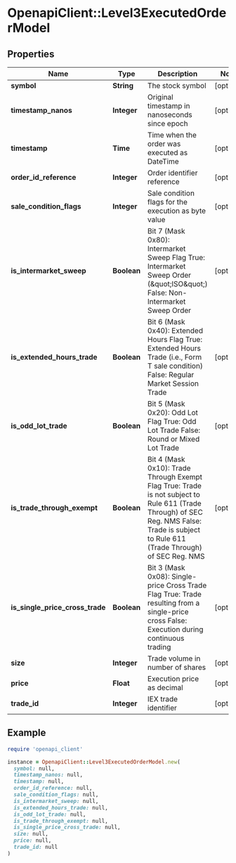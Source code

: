 # OpenapiClient::Level3ExecutedOrderModel

## Properties

| Name | Type | Description | Notes |
| ---- | ---- | ----------- | ----- |
| **symbol** | **String** | The stock symbol | [optional] |
| **timestamp_nanos** | **Integer** | Original timestamp in nanoseconds since epoch | [optional] |
| **timestamp** | **Time** | Time when the order was executed as DateTime | [optional] |
| **order_id_reference** | **Integer** | Order identifier reference | [optional] |
| **sale_condition_flags** | **Integer** | Sale condition flags for the execution as byte value | [optional] |
| **is_intermarket_sweep** | **Boolean** | Bit 7 (Mask 0x80): Intermarket Sweep Flag  True: Intermarket Sweep Order (\&quot;ISO\&quot;)  False: Non-Intermarket Sweep Order | [optional] |
| **is_extended_hours_trade** | **Boolean** | Bit 6 (Mask 0x40): Extended Hours Flag  True: Extended Hours Trade (i.e., Form T sale condition)  False: Regular Market Session Trade | [optional] |
| **is_odd_lot_trade** | **Boolean** | Bit 5 (Mask 0x20): Odd Lot Flag  True: Odd Lot Trade  False: Round or Mixed Lot Trade | [optional] |
| **is_trade_through_exempt** | **Boolean** | Bit 4 (Mask 0x10): Trade Through Exempt Flag  True: Trade is not subject to Rule 611 (Trade Through) of SEC Reg. NMS  False: Trade is subject to Rule 611 (Trade Through) of SEC Reg. NMS | [optional] |
| **is_single_price_cross_trade** | **Boolean** | Bit 3 (Mask 0x08): Single-price Cross Trade Flag  True: Trade resulting from a single-price cross  False: Execution during continuous trading | [optional] |
| **size** | **Integer** | Trade volume in number of shares | [optional] |
| **price** | **Float** | Execution price as decimal | [optional] |
| **trade_id** | **Integer** | IEX trade identifier | [optional] |

## Example

```ruby
require 'openapi_client'

instance = OpenapiClient::Level3ExecutedOrderModel.new(
  symbol: null,
  timestamp_nanos: null,
  timestamp: null,
  order_id_reference: null,
  sale_condition_flags: null,
  is_intermarket_sweep: null,
  is_extended_hours_trade: null,
  is_odd_lot_trade: null,
  is_trade_through_exempt: null,
  is_single_price_cross_trade: null,
  size: null,
  price: null,
  trade_id: null
)
```

